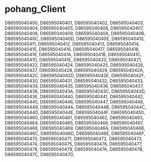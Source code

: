 # pohang_Client

D86595040400,
D86595040401,
D86595040402,
D86595040403,
D86595040404,
D86595040405,
D86595040406,
D86595040407,
D86595040408,
D86595040409,
D8659504040A,
D8659504040B,
D8659504040C,
D8659504040D,
D8659504040E,
D86595040410,
D86595040411,
D86595040412,
D86595040413,
D86595040414,
D86595040415,
D86595040416,
D86595040417,
D86595040418,
D86595040419,
D8659504041A,
D8659504041B,
D8659504041C,
D8659504041D,
D8659504041E,
D86595040420,
D86595040421,
D86595040422,
D86595040424,
D86595040425,
D86595040426,
D86595040427,
D86595040428,
D86595040429,
D8659504042A,
D8659504042C,
D8659504042D,
D8659504042E,
D8659504042F,
D86595040430,
D86595040431,
D86595040432,
D86595040433,
D86595040434,
D86595040435,
D86595040436,
D86595040437,
D86595040438,
D8659504043A,
D8659504043C,
D8659504043D,
D8659504043E,
D86595040440,
D86595040441,
D86595040442,
D86595040445,
D86595040446,
D86595040447,
D86595040448,
D86595040449,
D8659504044A,
D8659504044B,
D8659504044C,
D8659504044D,
D8659504044E,
D8659504044F,
D86595040450,
D86595040460,
D86595040461,
D86595040462,
D86595040463,
D86595040464,
D86595040465,
D86595040466,
D86595040467,
D86595040468,
D86595040469,
D8659504046A,
D8659504046B,
D8659504046C,
D8659504046D,
D8659504046E,
D8659504046F,
D86595040470,
D86595040471,
D86595040472,
D86595040473,
D86595040474,
D86595040475,
D86595040476,
D86595040477,
D86595040478,
D86595040479,
D8659504047A,
D8659504047B,
D8659504047C,
D8659504047D,
